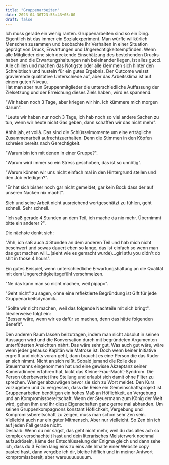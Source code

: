 ```yaml
---
title: "Gruppenarbeiten"
date: 2023-04-30T23:55:43+03:00
draft: false
---
```


Ich muss gerade ein wenig ranten. Gruppenarbeiten sind so ein Ding. Eigentlich ist das immer ein Sozialexperiment. Man würfle willkürlich Menschen zusammen und beobachte ihr Verhalten in einer Situation geprägt von Druck, Erwartungen und Ungerechtigkeitsempfinden. Wenn alle Mitglieder eine sich deckende Einschätzung des bestehenden Drucks haben und die Erwartungshaltungen nah beieinander liegen, ist alles gucci. Alle chillen und machen das Nötigste oder alle klemmen sich hinter den Schreibtisch und husteln für ein gutes Ergebnis. Der Outcome weisst gravierende qualitative Unterschiede auf, aber das Arbeitsklima ist auf einem guten Niveau.  
Hat man aber nun Gruppenmitglieder die  unterschiedliche Auffassung der Zielsetzung und der Erreichung dieses Ziels haben, wird es spannend. 

"Wir haben noch 3 Tage, aber kriegen wir hin. Ich kümmere mich morgen darum".

"Leute wir haben nur noch 3 Tage, ich hab noch so viel andere Sachen zu tun, wenn wir heute nicht Gas geben, dann schaffen wir das nicht mehr". 

Ahhh jah, et voilà. Das sind die Schlüsselmomente um eine erträgliche Zusammenarbeit aufrechtzuerhalten. Denn die Stimmen in den Köpfen schreien bereits nach Gerechtigkeit. 

"Warum bin ich mit denen in einer Gruppe?". 

"Warum wird immer so ein Stress geschoben, das ist so unnötig". 

"Warum können wir uns nicht einfach mal in den Hintergrund stellen und den Job erledigen?". 

"Er hat sich bisher noch gar nicht gemeldet, gar kein Bock dass der auf unseren Nacken nix macht". 

Sich und seine Arbeit nicht ausreichend wertgeschätzt zu fühlen, geht schnell. Sehr schnell. 

"Ich saß gerade 4 Stunden an dem Teil, ich mache da nix mehr. Übernimmt bitte ein anderer ?". 

Die nächste denkt sich: 

"Ähh, ich saß auch 4 Stunden an dem anderen Teil und hab mich nicht beschwert und sowas dauert eben so lange, das ist einfach so wenn man das gut machen will...(sieht wie es gemacht wurde)...girl stfu you didn't do shit in those 4 hours". 

Ein gutes Beispiel, wenn unterschiedliche Erwartungshaltung an die Qualität mit dem Ungerechtigkeitsgefühl verschmelzen. 

"Ne das kann man so nicht machen, weil pipapo". 

"Geht nicht" zu sagen, ohne eine reflektierte Begründung ist Gift für jede Gruppenarbeitsdynamik.  

"Sollte wir nicht machen, weil das folgende Nachteile mit sich bringt".  
Idealerweise folgt ein:  
"Besser wäre, wenn wir es dafür so machen, denn das hätte folgenden Benefit".  

Den anderen Raum lassen beizutragen, indem man nicht absolut in seinen Aussagen wird und die Konversation durch mit begründeten Argumenten unterfütterten Ansichten nährt. Das wäre sehr gut. Was auch gut wäre, wäre wenn jeder genauso Kapitän wie Matrose ist. Doch wenn keiner Initiative ergreift und nichts voran geht, dann braucht es eine Person die das Ruder an sich nimmt. Nicht an sich reißt. Sobald jemand die Rolle des Steuermanns eingenommen hat und eine gewisse Akzeptanz seiner Kameradinnen erfahren hat, kickt das Kleine-Frau-Macht-Syndrom. Die Person überbewertet ihre Stellung und erlaubt sich damit ohne Filter zu sprechen. Weniger abzuwägen bevor sie sich zu Wort meldet. Den Kurs vorzugeben und zu vergessen, dass die Reise ein Gemeinschaftsprojekt ist. Gruppenarbeiten benötigen ein hohes Maß an Höflichkeit, an Vergebung und an Kompromissbereitschaft. Wenn der Steuermann zum König der Welt wird, gehen ihm und ihr diese Eigenschaften ganz gerne mal abhanden. Um seinen Gruppenkompagnons konstant Höflichkeit, Vergebung und Kompromissbereitschaft zu zeigen, muss man schon sehr Zen sein. Vielleicht auch nur ein guter Mitmensch. Aber nur vielleicht. So Zen bin ich auf jeden Fall gerade nicht.  
Deshalb: Wenn du mir sagst, das geht nicht mehr, weil du das alles ach so komplex verschachtelt hast und dein literarisches Meisterwerk nochmal aufzudröseln, käme der Entschlüsselung der Enigma gleich und dann sehe ich, dass du 3 Folien lang eins zu eins alle Inhalte einer Website copy pasted hast, dann vergebe ich dir, bleibe höflich und in meiner Antwort kompromissbereit, aber waruuuuuuuuum.